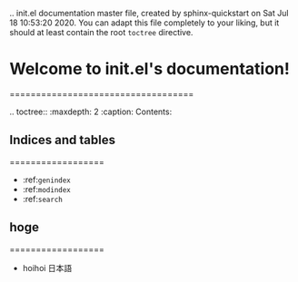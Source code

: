 .. init.el documentation master file, created by
   sphinx-quickstart on Sat Jul 18 10:53:20 2020.
   You can adapt this file completely to your liking, but it should at least
   contain the root `toctree` directive.

# Welcome to init.el's documentation!
===================================

.. toctree::
   :maxdepth: 2
   :caption: Contents:



## Indices and tables
==================

* :ref:`genindex`
* :ref:`modindex`
* :ref:`search`


## hoge
==================

* hoihoi 日本語
